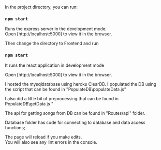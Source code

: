 
In the project directory, you can run:

### `npm start`

Runs the express server in the development mode.<br>
Open [http://localhost:5000] to view it in the browser.

Then change the directory to Frontend and run 
### `npm start` 
It runs the react application in development mode

Open [http://localhost:5000] to view it in the browser.

I hosted the mysqldatabase using heroku ClearDB.
I populated the DB using the script that can be found in "PopulateDB\populateData.js"

I also did a little bit of preprocessing that can be found in PopulateDB\getData.js "

The api for getting songs from DB can be found in "Routes/api" folder.

Database folder has code for connecting to database and data access functions; 

The page will reload if you make edits.<br>
You will also see any lint errors in the console.

